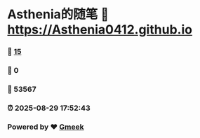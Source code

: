 # Asthenia的随笔 :link: https://Asthenia0412.github.io 
### :page_facing_up: [15](https://Asthenia0412.github.io/tag.html) 
### :speech_balloon: 0 
### :hibiscus: 53567 
### :alarm_clock: 2025-08-29 17:52:43 
### Powered by :heart: [Gmeek](https://github.com/Meekdai/Gmeek)
